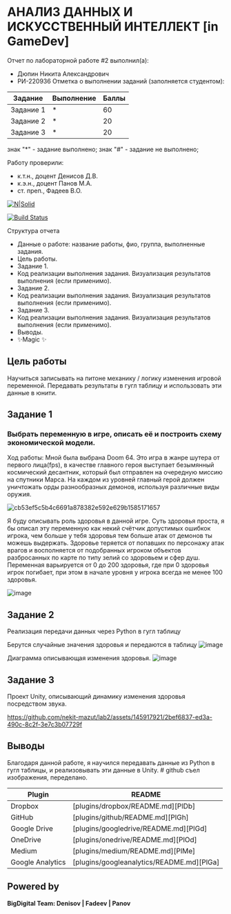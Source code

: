 # АНАЛИЗ ДАННЫХ И ИСКУССТВЕННЫЙ ИНТЕЛЛЕКТ [in GameDev]
Отчет по лабораторной работе #2 выполнил(а):
- Дюпин Никита Александрович
- РИ-220936
Отметка о выполнении заданий (заполняется студентом):

| Задание | Выполнение | Баллы |
| ------ | ------ | ------ |
| Задание 1 | * | 60 |
| Задание 2 | * | 20 |
| Задание 3 | * | 20 |

знак "*" - задание выполнено; знак "#" - задание не выполнено;

Работу проверили:
- к.т.н., доцент Денисов Д.В.
- к.э.н., доцент Панов М.А.
- ст. преп., Фадеев В.О.

[![N|Solid](https://cldup.com/dTxpPi9lDf.thumb.png)](https://nodesource.com/products/nsolid)

[![Build Status](https://travis-ci.org/joemccann/dillinger.svg?branch=master)](https://travis-ci.org/joemccann/dillinger)

Структура отчета

- Данные о работе: название работы, фио, группа, выполненные задания.
- Цель работы.
- Задание 1.
- Код реализации выполнения задания. Визуализация результатов выполнения (если применимо).
- Задание 2.
- Код реализации выполнения задания. Визуализация результатов выполнения (если применимо).
- Задание 3.
- Код реализации выполнения задания. Визуализация результатов выполнения (если применимо).
- Выводы.
- ✨Magic ✨

## Цель работы
Научиться записывать на питоне механику / логику изменения игровой переменной. Передавать результаты в гугл таблицу и использовать эти данные в юнити.

## Задание 1
### Выбрать переменную в игре, описать её и построить схему экономической модели.
Ход работы:
Мной была выбрана Doom 64.
Это игра в жанре шутера от первого лица(fps), в качестве главного героя выступает безымянный космический десантник, который был отправлен на очередную миссию на спутники Марса. На каждом из уровней главный герой должен уничтожать орды разнообразных демонов, используя различные виды оружия.

![cb53ef5c5b4c6691a878382e592e629b1585171657](https://github.com/nekit-mazut/lab2/assets/145917921/8844ea8b-7a10-4b98-af94-7d65635fa6fd)

Я буду описывать роль здоровья в данной игре.
Суть здоровья проста, я бы описал эту переменную как некий счётчик допустимых ошибкок игрока, чем больше у тебя здоровья тем больше атак от демонов ты можешь выдержать.
Здоровье теряется от попавших по персонажу атак врагов и восполняется от подобранных игроком объектов разбросанных по карте по типу зелий со здоровьем и сфер душ.
Переменная варьируется от 0 до 200 здоровья, где при 0 здоровья игрок погибает, при этом в начале уровня у игрока всегда не менее 100 здоровья.

![image](https://github.com/nekit-mazut/lab2/assets/145917921/7349c82a-fc77-4e9e-a094-98df7edfeb50)





## Задание 2
Реализация передачи данных через Python в гугл таблицу

Берутся случайные значения здоровья и передаются в таблицу
![image](https://github.com/nekit-mazut/lab2/assets/145917921/c0f68e8c-6f77-4011-b101-492e5a535e4b)

Диаграмма описывающая изменения здоровья.
![image](https://github.com/nekit-mazut/lab2/assets/145917921/2acad6be-554d-4aa0-a658-06b37e838d15)


## Задание 3
Проект Unity, описывающий динамику изменения здоровья посредством звука.



https://github.com/nekit-mazut/lab2/assets/145917921/2bef6837-ed3a-490c-8c2f-3e7c3b07729f






## Выводы

Благодаря данной работе, я научился передавать данные из Python в гугл таблицы, и реализовывать эти данные в Unity. # github съел изображения, переделано.

| Plugin | README |
| ------ | ------ |
| Dropbox | [plugins/dropbox/README.md][PlDb] |
| GitHub | [plugins/github/README.md][PlGh] |
| Google Drive | [plugins/googledrive/README.md][PlGd] |
| OneDrive | [plugins/onedrive/README.md][PlOd] |
| Medium | [plugins/medium/README.md][PlMe] |
| Google Analytics | [plugins/googleanalytics/README.md][PlGa] |

## Powered by

**BigDigital Team: Denisov | Fadeev | Panov**
